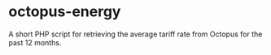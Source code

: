 # octopus-energy
A short PHP script for retrieving the average tariff rate from Octopus for the past 12 months.
